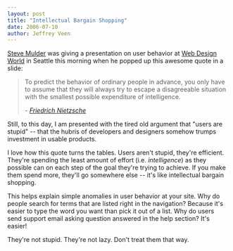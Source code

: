```yaml
---
layout: post
title: "Intellectual Bargain Shopping"
date: 2006-07-10
author: Jeffrey Veen
---
```

<a href="http://www.muldermedia.com/">Steve Mulder</a> was giving a presentation on user behavior at <a href="https://ftponline.com/conferences/webdesignworld/2006/seattle/">Web Design World</a> in Seattle this morning when he popped up this awesome quote in a slide:

<blockquote>To predict the behavior of ordinary people in advance, you only have to assume that they will always try to escape a disagreeable situation with the smallest possible expenditure of intelligence.

<em> - <a href="http://history.enotes.com/famous-quotes/to-predict-the-behavior-of-ordinary-people-in">Friedrich Nietzsche</a></em></blockquote>

Still, to this day, I am presented with the tired old argument that "users are stupid" -- that the hubris of developers and designers somehow trumps investment in usable products.

I love how this quote turns the tables. Users aren't stupid, they're efficient. They're spending the least amount of effort (i.e. <em>intelligence</em>) as they possible can on each step of the goal they're trying to achieve. If you make them spend more, they'll go somewhere else -- it's like intellectual bargain shopping.

This helps explain simple anomalies in user behavior at your site. Why do people search for terms that are listed right in the navigation? Because it's easier to type the word you want than pick it out of a list. Why do users send support email asking question answered in the help section? It's easier!

They're not stupid. They're not lazy. Don't treat them that way.
